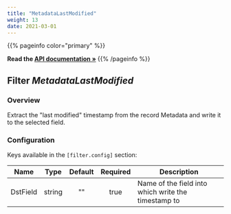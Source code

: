 ```yaml
---
title: "MetadataLastModified"
weight: 13
date: 2021-03-01
---
```

{{% pageinfo color="primary" %}}

**Read the [API documentation &raquo;](https://pkg.go.dev/github.com/AdRoll/baker/filter#MetadataLastModified)**
{{% /pageinfo %}}

## Filter *MetadataLastModified*

### Overview
Extract the "last modified" timestamp from the record Metadata and write it to the selected field.

### Configuration

Keys available in the `[filter.config]` section:

|Name|Type|Default|Required|Description|
|----|:--:|:-----:|:------:|-----------|
| DstField| string| ""| true| Name of the field into which write the timestamp to|

